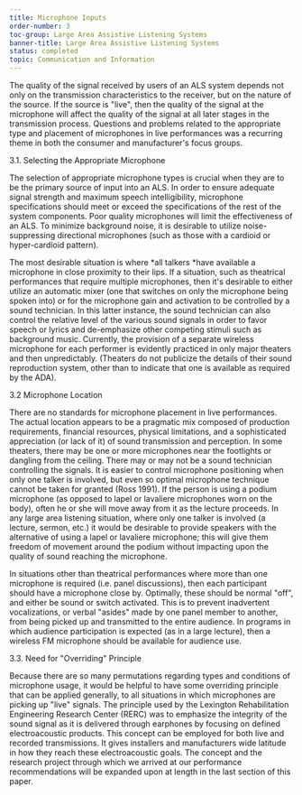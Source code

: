 ```yaml
---
title: Microphone Inputs
order-number: 3
toc-group: Large Area Assistive Listening Systems
banner-title: Large Area Assistive Listening Systems
status: completed
topic: Communication and Information
---
```


The quality of the signal received by users of an ALS system depends not only on the transmission characteristics to the receiver, but on the nature of the source. If the source is "live", then the quality of the signal at the microphone will affect the quality of the signal at all later stages in the transmission process. Questions and problems related to the appropriate type and placement of microphones in live performances was a recurring theme in both the consumer and manufacturer's focus groups.

3.1. Selecting the Appropriate Microphone

The selection of appropriate microphone types is crucial when they are to be the primary source of input into an ALS. In order to ensure adequate signal strength and maximum speech intelligibility, microphone specifications should meet or exceed the specifications of the rest of the system components. Poor quality microphones will limit the effectiveness of an ALS. To minimize background noise, it is desirable to utilize noise-suppressing directional microphones (such as those with a cardioid or hyper-cardioid pattern).

The most desirable situation is where *all talkers *have available a microphone in close proximity to their lips. If a situation, such as theatrical performances that require multiple microphones, then it's desirable to either utilize an automatic mixer (one that switches on only the microphone being spoken into) or for the microphone gain and activation to be controlled by a sound technician. In this latter instance, the sound technician can also control the relative level of the various sound signals in order to favor speech or lyrics and de-emphasize other competing stimuli such as background music. Currently, the provision of a separate wireless microphone for each performer is evidently practiced in only major theaters and then unpredictably. (Theaters do not publicize the details of their sound reproduction system, other than to indicate that one is available as required by the ADA).

3.2 Microphone Location

There are no standards for microphone placement in live performances. The actual location appears to be a pragmatic mix composed of production requirements, financial resources, physical limitations, and a sophisticated appreciation (or lack of it) of sound transmission and perception. In some theaters, there may be one or more microphones near the footlights or dangling from the ceiling. There may or may not be a sound technician controlling the signals. It is easier to control microphone positioning when only one talker is involved, but even so optimal microphone technique cannot be taken for granted (Ross 1991). If the person is using a podium microphone (as opposed to lapel or lavaliere microphones worn on the body), often he or she will move away from it as the lecture proceeds. In any large area listening situation, where only one talker is involved (a lecture, sermon, etc.) it would be desirable to provide speakers with the alternative of using a lapel or lavaliere microphone; this will give them freedom of movement around the podium without impacting upon the quality of sound reaching the microphone.

In situations other than theatrical performances where more than one microphone is required (i.e. panel discussions), then each participant should have a microphone close by. Optimally, these should be normal "off", and either be sound or switch activated. This is to prevent inadvertent vocalizations, or verbal "asides" made by one panel member to another, from being picked up and transmitted to the entire audience. In programs in which audience participation is expected (as in a large lecture), then a wireless FM microphone should be available for audience use.

3.3. Need for "Overriding" Principle

Because there are so many permutations regarding types and conditions of microphone usage, it would be helpful to have some overriding principle that can be applied generally, to all situations in which microphones are picking up "live" signals. The principle used by the Lexington Rehabilitation Engineering Research Center (RERC) was to emphasize the integrity of the sound signal as it is delivered through earphones by focusing on defined electroacoustic products. This concept can be employed for both live and recorded transmissions. It gives installers and manufacturers wide latitude in how they reach these electroacoustic goals. The concept and the research project through which we arrived at our performance recommendations will be expanded upon at length in the last section of this paper.

